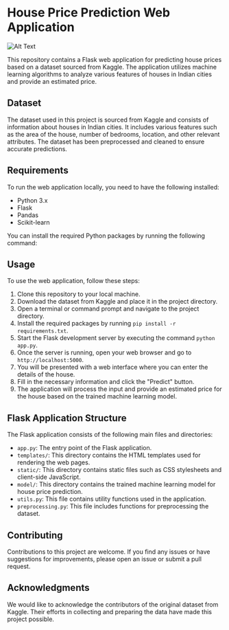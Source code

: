 # House Price Prediction Web Application
![Alt Text](https://github.com/Miral086/House-Price-Prediction/blob/main/web.gif)

This repository contains a Flask web application for predicting house prices based on a dataset sourced from Kaggle. The application utilizes machine learning algorithms to analyze various features of houses in Indian cities and provide an estimated price.

## Dataset

The dataset used in this project is sourced from Kaggle and consists of information about houses in Indian cities. It includes various features such as the area of the house, number of bedrooms, location, and other relevant attributes. The dataset has been preprocessed and cleaned to ensure accurate predictions.

## Requirements

To run the web application locally, you need to have the following installed:

- Python 3.x
- Flask
- Pandas
- Scikit-learn

You can install the required Python packages by running the following command:


## Usage

To use the web application, follow these steps:

1. Clone this repository to your local machine.
2. Download the dataset from Kaggle and place it in the project directory.
3. Open a terminal or command prompt and navigate to the project directory.
4. Install the required packages by running `pip install -r requirements.txt`.
5. Start the Flask development server by executing the command `python app.py`.
6. Once the server is running, open your web browser and go to `http://localhost:5000`.
7. You will be presented with a web interface where you can enter the details of the house.
8. Fill in the necessary information and click the "Predict" button.
9. The application will process the input and provide an estimated price for the house based on the trained machine learning model.

## Flask Application Structure

The Flask application consists of the following main files and directories:

- `app.py`: The entry point of the Flask application.
- `templates/`: This directory contains the HTML templates used for rendering the web pages.
- `static/`: This directory contains static files such as CSS stylesheets and client-side JavaScript.
- `model/`: This directory contains the trained machine learning model for house price prediction.
- `utils.py`: This file contains utility functions used in the application.
- `preprocessing.py`: This file includes functions for preprocessing the dataset.

## Contributing

Contributions to this project are welcome. If you find any issues or have suggestions for improvements, please open an issue or submit a pull request.


## Acknowledgments

We would like to acknowledge the contributors of the original dataset from Kaggle. Their efforts in collecting and preparing the data have made this project possible.
